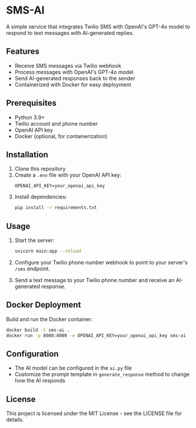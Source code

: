 # SMS-AI

A simple service that integrates Twilio SMS with OpenAI's GPT-4o model to respond to text messages with AI-generated replies.

## Features

- Receive SMS messages via Twilio webhook
- Process messages with OpenAI's GPT-4o model
- Send AI-generated responses back to the sender
- Containerized with Docker for easy deployment

## Prerequisites

- Python 3.9+
- Twilio account and phone number
- OpenAI API key
- Docker (optional, for containerization)

## Installation

1. Clone this repository
2. Create a `.env` file with your OpenAI API key:
   ```
   OPENAI_API_KEY=your_openai_api_key
   ```
3. Install dependencies:
   ```bash
   pip install -r requirements.txt
   ```

## Usage

1. Start the server:
   ```bash
   uvicorn main:app --reload
   ```
   
2. Configure your Twilio phone number webhook to point to your server's `/sms` endpoint.

3. Send a text message to your Twilio phone number and receive an AI-generated response.

## Docker Deployment

Build and run the Docker container:

```bash
docker build -t sms-ai .
docker run -p 8000:8000 -e OPENAI_API_KEY=your_openai_api_key sms-ai
```

## Configuration

- The AI model can be configured in the `ai.py` file
- Customize the prompt template in `generate_response` method to change how the AI responds

## License

This project is licensed under the MIT License - see the LICENSE file for details.
